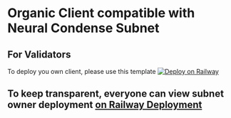 # Organic Client compatible with Neural Condense Subnet

## For Validators

To deploy you own client, please use this template
[![Deploy on Railway](https://railway.app/button.svg)](https://railway.app/template/k_M8Yy?referralCode=xpVB_C)

## To keep transparent, everyone can view subnet owner deployment [on Railway Deployment](https://railway.app/project/cc167dd8-cb30-4446-81c3-caf1e09bfb98)
